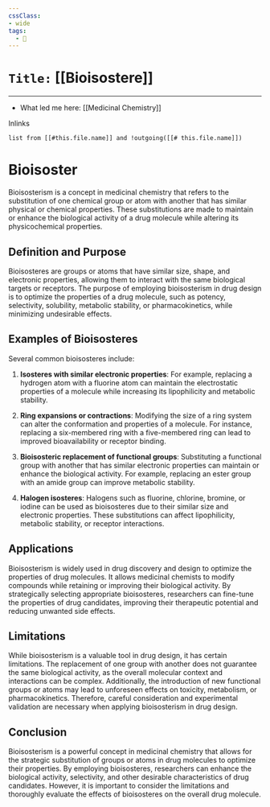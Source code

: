 ```yaml
---
cssClass:
- wide
tags:
  - 🧪
---
```


# `Title:` [[Bioisostere]]
--- 

- What led me here: [[Medicinal Chemistry]]

Inlinks
```dataview 
list from [[#this.file.name]] and !outgoing([[# this.file.name]]) 
```
# Bioisoster

Bioisosterism is a concept in medicinal chemistry that refers to the substitution of one chemical group or atom with another that has similar physical or chemical properties. These substitutions are made to maintain or enhance the biological activity of a drug molecule while altering its physicochemical properties.

## Definition and Purpose

Bioisosteres are groups or atoms that have similar size, shape, and electronic properties, allowing them to interact with the same biological targets or receptors. The purpose of employing bioisosterism in drug design is to optimize the properties of a drug molecule, such as potency, selectivity, solubility, metabolic stability, or pharmacokinetics, while minimizing undesirable effects.

## Examples of Bioisosteres

Several common bioisosteres include:

1. **Isosteres with similar electronic properties**: For example, replacing a hydrogen atom with a fluorine atom can maintain the electrostatic properties of a molecule while increasing its lipophilicity and metabolic stability.

2. **Ring expansions or contractions**: Modifying the size of a ring system can alter the conformation and properties of a molecule. For instance, replacing a six-membered ring with a five-membered ring can lead to improved bioavailability or receptor binding.

3. **Bioisosteric replacement of functional groups**: Substituting a functional group with another that has similar electronic properties can maintain or enhance the biological activity. For example, replacing an ester group with an amide group can improve metabolic stability.

4. **Halogen isosteres**: Halogens such as fluorine, chlorine, bromine, or iodine can be used as bioisosteres due to their similar size and electronic properties. These substitutions can affect lipophilicity, metabolic stability, or receptor interactions.

## Applications

Bioisosterism is widely used in drug discovery and design to optimize the properties of drug molecules. It allows medicinal chemists to modify compounds while retaining or improving their biological activity. By strategically selecting appropriate bioisosteres, researchers can fine-tune the properties of drug candidates, improving their therapeutic potential and reducing unwanted side effects.

## Limitations

While bioisosterism is a valuable tool in drug design, it has certain limitations. The replacement of one group with another does not guarantee the same biological activity, as the overall molecular context and interactions can be complex. Additionally, the introduction of new functional groups or atoms may lead to unforeseen effects on toxicity, metabolism, or pharmacokinetics. Therefore, careful consideration and experimental validation are necessary when applying bioisosterism in drug design.

## Conclusion

Bioisosterism is a powerful concept in medicinal chemistry that allows for the strategic substitution of groups or atoms in drug molecules to optimize their properties. By employing bioisosteres, researchers can enhance the biological activity, selectivity, and other desirable characteristics of drug candidates. However, it is important to consider the limitations and thoroughly evaluate the effects of bioisosteres on the overall drug molecule.